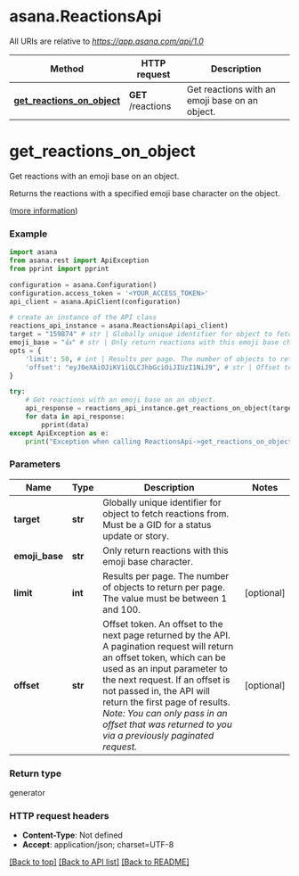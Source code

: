 # asana.ReactionsApi

All URIs are relative to *https://app.asana.com/api/1.0*

Method | HTTP request | Description
------------- | ------------- | -------------
[**get_reactions_on_object**](ReactionsApi.md#get_reactions_on_object) | **GET** /reactions | Get reactions with an emoji base on an object.

# **get_reactions_on_object**

Get reactions with an emoji base on an object.

Returns the reactions with a specified emoji base character on the object.

([more information](https://developers.asana.com/reference/getreactionsonobject))

### Example
```python
import asana
from asana.rest import ApiException
from pprint import pprint

configuration = asana.Configuration()
configuration.access_token = '<YOUR_ACCESS_TOKEN>'
api_client = asana.ApiClient(configuration)

# create an instance of the API class
reactions_api_instance = asana.ReactionsApi(api_client)
target = "159874" # str | Globally unique identifier for object to fetch reactions from. Must be a GID for a status update or story.
emoji_base = "👍" # str | Only return reactions with this emoji base character.
opts = {
    'limit': 50, # int | Results per page. The number of objects to return per page. The value must be between 1 and 100.
    'offset': "eyJ0eXAiOJiKV1iQLCJhbGciOiJIUzI1NiJ9", # str | Offset token. An offset to the next page returned by the API. A pagination request will return an offset token, which can be used as an input parameter to the next request. If an offset is not passed in, the API will return the first page of results. *Note: You can only pass in an offset that was returned to you via a previously paginated request.*
}

try:
    # Get reactions with an emoji base on an object.
    api_response = reactions_api_instance.get_reactions_on_object(target, emoji_base, opts)
    for data in api_response:
        pprint(data)
except ApiException as e:
    print("Exception when calling ReactionsApi->get_reactions_on_object: %s\n" % e)
```

### Parameters

Name | Type | Description  | Notes
------------- | ------------- | ------------- | -------------
 **target** | **str**| Globally unique identifier for object to fetch reactions from. Must be a GID for a status update or story. | 
 **emoji_base** | **str**| Only return reactions with this emoji base character. | 
 **limit** | **int**| Results per page. The number of objects to return per page. The value must be between 1 and 100. | [optional] 
 **offset** | **str**| Offset token. An offset to the next page returned by the API. A pagination request will return an offset token, which can be used as an input parameter to the next request. If an offset is not passed in, the API will return the first page of results. *Note: You can only pass in an offset that was returned to you via a previously paginated request.* | [optional] 

### Return type

generator

### HTTP request headers

 - **Content-Type**: Not defined
 - **Accept**: application/json; charset=UTF-8

[[Back to top]](#) [[Back to API list]](../README.md#documentation-for-api-endpoints) [[Back to README]](../README.md)

